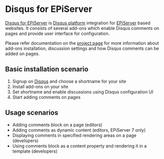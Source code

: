 Disqus for EPiServer
=====================================
[Disqus for EPiServer](http://dmytroduk.com/projects/disqus-for-episerver) is [Disqus platform](http://disqus.com/for-websites/) integration for [EPiServer](http://episerver.com) based websites. It consists of several add-ons which enable Disqus comments on pages and provide user interface for configuration.

Please refer documentation on the [project page](http://dmytroduk.com/projects/disqus-for-episerver) for more information about add-ons installation, discussion settings and how Disqus comments can be added on pages.

Basic installation scenario
------------
1.	Signup on [Disqus](https://disqus.com/admin/signup/) and choose a shortname for your site
2.	Install add-ons on your site
3.	Set shortname and enable discussions using Disqus configuration UI 
4.	Start adding comments on pages

Usage scenarios
------------
- Adding comments block on a page (editors)
- Adding comments as dynamic content (editors, EPiServer 7 only)
- Displaying comments in specified rendering areas on a page (developers)
- Using comments block as a content property and rendering it in a template (developers)